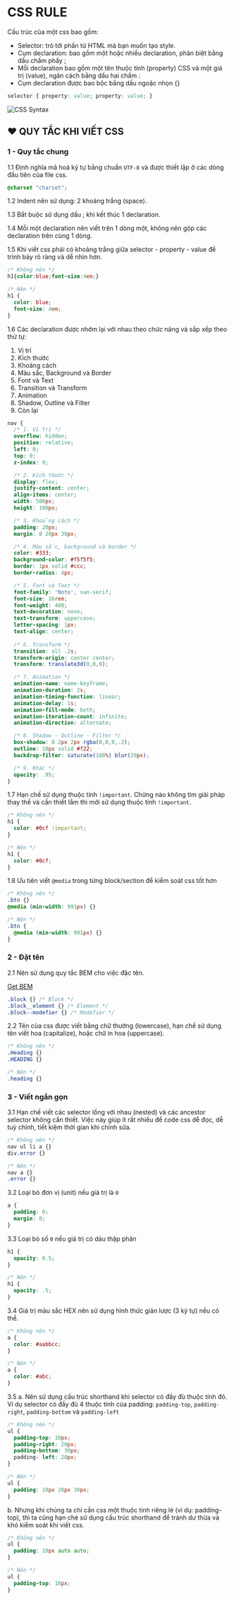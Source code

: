 # CSS RULE

Cấu trúc của một css bao gồm:
+ Selector: trỏ tới phần tử HTML mà bạn muốn tạo style.
+ Cụm declaration: bao gồm một hoặc nhiều declaration, phân biệt bằng dấu chấm phẩy ;
+ Mỗi declaration bao gồm một tên thuộc tính (property) CSS và một giá trị (value), ngăn cách bằng dấu hai chấm :
+ Cụm declaration được bao bộc bằng dấu ngoặc nhọn {}

``` css
selector { property: value; property: value; }
```

![CSS Syntax](/assets/img/css-syntax.svg)



## ❤ **QUY TẮC KHI VIẾT CSS**

### **1 - Quy tắc chung**

1.1 Định nghĩa mã hoá ký tự bằng chuẩn `UTF-8` và được thiết lập ở các dòng đầu tiên của file css.

``` css
@charset "charset";
``` 

1.2 Indent nên sử dụng: 2 khoảng trắng (space).

1.3 Bắt buộc sử dụng dấu ; khi kết thúc 1 declaration.

1.4 Mỗi một declaration nên viết trên 1 dòng một, không nên gộp các declaration trên cùng 1 dòng.

1.5 Khi viết css phải có khoảng trắng giữa selector - property - value để trình bày rõ ràng và dễ nhìn hơn.

``` css
/* Không nên */
h1{color:blue;font-size:4em;}

/* Nên */
h1 {
  color: blue;
  font-size: 4em;
}
```


1.6 Các declaration được nhớm lại với nhau theo chức năng và sắp xếp theo thứ tự: 
1. Vị trí
2. Kích thước
3. Khoảng cách
4. Màu sắc, Background và Border
5. Font và Text
6. Transition và Transform
7. Animation
8. Shadow, Outline và Filter
9. Còn lại

``` css
nav {
  /* 1. Vị trí */
  overflow: hidden;
  position: relative;
  left: 0;
  top: 0;
  z-index: 9;

  /* 2. Kích thước */
  display: flex;
  justify-content: center;
  align-items: center;
  width: 500px;
  height: 100px;

  /* 3. Khoảng cách */
  padding: 20px;
  margin: 0 20px 30px;

  /* 4. Màu sắc, background và border */
  color: #333;
  background-color: #f5f5f5;
  border: 1px solid #ccc;
  border-radius: 4px;

  /* 5. Font và Text */
  font-family: 'Noto', san-serif;
  font-size: 16rem;
  font-weight: 400;
  text-decoration: none;
  text-transform: uppercase;
  letter-spacing: 1px;
  text-align: center;
  
  /* 6. Transform */
  transition: all .2s;
  transform-origin: center center;
  transform: translate3d(0,0,0);

  /* 7. Animation */
  animation-name: name-keyframe;
  animation-duration: 2s;
  animation-timing-function: linear;
  animation-delay: 1s;
  animation-fill-mode: both;
  animation-iteration-count: infinite;
  animation-direction: alternate;

  /* 8. Shadow - Outline - Filter */
  box-shadow: 0 2px 2px rgba(0,0,0,.2);
  outline: 10px solid #f22;
  backdrop-filter: saturate(180%) blur(20px);

  /* 9. Khác */
  opacity: .95;
}
```


1.7 Hạn chế sử dụng thuộc tính `!important`.
Chừng nào không tìm giải pháp thay thế và cần thiết lắm thì mới sử dụng thuộc tính `!important`.

``` css
/* Không nên */
h1 {
  color: #0cf !important;
}

/* Nên */
h1 {
  color: #0cf;
}
```


1.8 Ưu tiên viết `@media` trong từng block/section để kiểm soát css tốt hơn

``` css
/* Không nên */
.btn {}
@media (min-width: 991px) {}

/* Nên */
.btn {
  @media (min-width: 991px) {}
}
```



### **2 - Đặt tên**

2.1 Nên sử dụng quy tắc BEM cho việc đặc tên.

[Get BEM](http://getbem.com/naming/)

``` css
.block {} /* Block */
.block__element {} /* Element */
.block--modefier {} /* Modefier */
```


2.2 Tên của css được viết bằng chữ thường (lowercase), hạn chế sử dụng tên viết hoa (capitalize), hoặc chữ in hoa (uppercase).

``` css
/* Không nên */
.Heading {}
.HEADING {}

/* Nên */
.heading {}
```



### **3 - Viết ngắn gọn**

3.1 Hạn chế viết các selector lồng với nhau (nested) và các ancestor selector không cần thiết. Việc này giúp ít rất nhiều để code css dễ đọc, dễ tuỳ chỉnh, tiết kiệm thời gian khi chỉnh sửa.

``` css
/* Không nên */
nav ul li a {}
div.error {}

/* Nên */
nav a {}
.error {}
```


3.2 Loại bỏ đơn vị (unit) nếu giá trị là `0`

``` css
a {
  padding: 0;
  margin: 0;
}
```


3.3 Loại bỏ số `0` nếu giá trị có dáu thập phân

``` css
h1 {
  opacity: 0.5;
}

/* Nên */
h1 {
  opacity: .5;
}
```


3.4 Giá trị màu sắc HEX nên sử dụng hình thức giản lược (3 ký tự) nếu có thể.

``` css
/* Không nên */
a {
  color: #aabbcc;
}

/* Nên */
a {
  color: #abc;
}
```


3.5
a. Nên sử dụng cấu trúc shorthand khi selector có đầy đủ thuộc tính đó. Ví dụ selector có đầy đủ 4 thuộc tính của padding: `padding-top`, `padding-right`, `padding-bottom` và `padding-left` 

``` css
/* Không nên */
ul {
  padding-top: 10px;
  padding-right: 20px;
  padding-bottom: 30px;
  padding- left: 20px;
}

/* Nên */
ul {
  padding: 10px 20px 30px;
}
```

b. Nhưng khi chúng ta chỉ cần css một thuộc tính riêng lẻ (ví dụ: padding-top), thì ta cũng hạn ché sử dụng cấu trúc shorthand để tránh dư thừa và khó kiểm soát khi viết css.

``` css
/* Không nên */
ul {
  padding: 10px auto auto;
}

/* Nên */
ul {
  padding-top: 10px;
}
```


